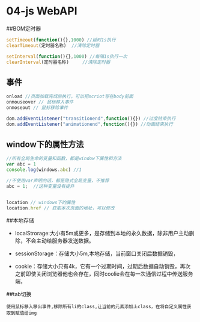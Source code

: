 # 04-js WebAPI

##BOM定时器

```js
setTimeout(function(){},1000) //延时1s执行
clearTimeout(定时器名称)  //清除定时器

setInterval(function(){},1000) //每隔1s执行一次
clearInterval(定时器名称)     //清除定时器
```

## 事件

```js
onload //页面加载完成后执行，可以把scriot写在body前面
onmouseover // 鼠标移入事件
onmoseout // 鼠标移除事件

dom.addEventListener("transitionend",function(){}) //过度结束执行
dom.addEventListener("animationend",function(){}) //动画结束执行
```



## window下的属性方法

```js
//所有全局生命的变量和函数，都是window下属性和方法
var abc = 1
console.log(windows.abc) //1

//不使用var声明的话，都是隐式全局变量，不推荐
abc = 1;  //这种变量没有提升


location // windows下的属性
location.href // 获取本次页面的地址，可以修改
```



##本地存储

+ localStrorage:大小有5m或更多，是存储到本地的永久数据，除非用户主动删除，不会主动给服务器发送数据。

+ sessionStorage：存储大小5m,本地存储，当前窗口关闭后数据销毁，

+ cookie：存储大小只有4k，它有一个过期时间，过期后数据自动销毁，再次之前即使关闭浏览器他也会存在，同时coolie会在每一次通信过程中传送服务端，

##tab切换

```
使用鼠标移入移出事件,移除所有li的class,让当前的元素添加上class，在将自定义属性获取到赋值给img
```





